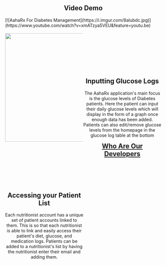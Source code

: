 <style>
  .column {
    width: 50%;
    display: inline-block;
    float: left;
  }
  .column-text{
    align-items: center;
    justify-content: center;
  }
  .section-content{
   padding-bottom: 100px;
  }
  h2, h, p {
    text-align: center;
  }
</style>

<h2>Video Demo</h2>
[![AahaRx For Diabetes Management](https://i.imgur.com/8alubdc.jpg)](https://www.youtube.com/watch?v=xmATzya5VEU&feature=youtu.be)


<div class="section-content">
  <div class="column">
    <img src="https://i.imgur.com/IxOw6td.jpg" width="300" height="350" align="left">
  </div>
  <div class="column column-text" style= "padding-top:130px">
    <h2>Inputting Glucose Logs</h2>
    <p>The AahaRx application's main focus is the glucose levels of Diabetes patients. Here the patient can input their daily glucose levels which will display in the form of a graph once enough data has been added. Patients can also edit/remove glucose levels from the homepage in the glucose log table at the bottom</p>
  </div>
</div>
  
<div class="section-content">
  <div class="column" style="padding-top:130px>
    <img src="https://i.imgur.com/R7hXj4a.jpg" width="300" height="350" align="left">
  </div>
  <div class="column column-text" style="padding-top:130px">
    <h2>Accessing your Patient List</h2>
    <p>Each nutritionist account has a unique set of patient accounts linked to them. This is so that each nutritionist is able to link and easily access their patient's diet, glucose, and medication logs. Patients can be added to a nutritionist's list by having the nutritionist enter their email and adding them.</p>
  </div>
</div>





## [Who Are Our Developers](about.md)
